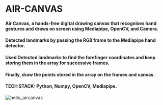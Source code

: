 # AIR-CANVAS
#### Air Canvas, a hands-free digital drawing canvas that recognises hand gestures and draws on screen using Mediapipe, OpenCV, and Camera.
#### Detected landmarks by passing the RGB frame to the Mediapipe hand detector.
#### Used Detected landmarks to find the forefinger coordinates and keep storing them in the array for successive frames.
#### Finally, draw the points stored in the array on the frames and canvas.
#### TECH STACK: Python, Numpy, OpenCV, Mediapipe.
![hello_aircanvas](https://user-images.githubusercontent.com/77573875/209473931-85385f7e-a639-4c40-b47b-cd6488aa7a60.jpg)
